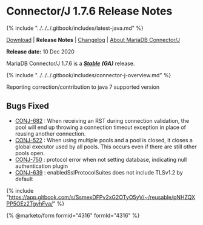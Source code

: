# Connector/J 1.7.6 Release Notes

{% include "../../../.gitbook/includes/latest-java.md" %}

[Download](https://downloads.mariadb.org/connector-java/1.7.6/) | **Release Notes** | [Changelog](../changelogs/1.7/1.7.6.md) | [About MariaDB Connector/J](https://app.gitbook.com/s/CjGYMsT2MVP4nd3IyW2L/mariadb-connector-j/about-mariadb-connector-j)

**Release date:** 10 Dec 2020

MariaDB Connector/J 1.7.6 is a [_**Stable**_](../../../community-server/about/release-criteria.md) _**(GA)**_ release.

{% include "../../../.gitbook/includes/connector-j-overview.md" %}

Reporting correction/contribution to java 7 supported version

## Bugs Fixed

* [CONJ-682](https://jira.mariadb.org/browse/CONJ-682) : When receiving an RST during connection validation, the pool will end up throwing a connection timeout exception in place of reusing another connection.
* [CONJ-522](https://jira.mariadb.org/browse/CONJ-522) : When using multiple pools and a pool is closed, it closes a global executor used by all pools. This occurs even if there are still other pools open.
* [CONJ-750](https://jira.mariadb.org/browse/CONJ-750) : protocol error when not setting database, indicating null authentication plugin
* [CONJ-639](https://jira.mariadb.org/browse/CONJ-639) : enabledSslProtocolSuites does not include TLSv1.2 by default

{% include "https://app.gitbook.com/s/SsmexDFPv2xG2OTyO5yV/~/reusable/pNHZQXPP5OEz2TgvhFva/" %}

{% @marketo/form formid="4316" formId="4316" %}

